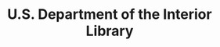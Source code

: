 ---
layout: repo
title: "U.S. Department of the Interior Library"
id: 13013
permalink: repos/13013/
---